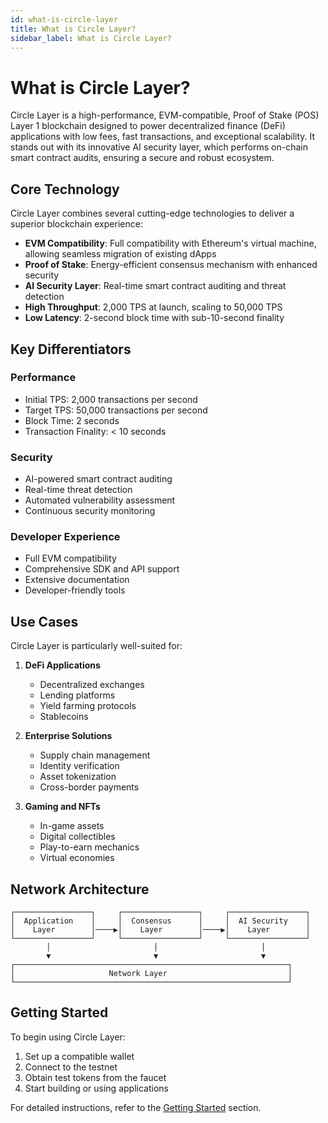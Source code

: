```yaml
---
id: what-is-circle-layer
title: What is Circle Layer?
sidebar_label: What is Circle Layer?
---
```


# What is Circle Layer?

Circle Layer is a high-performance, EVM-compatible, Proof of Stake (POS) Layer 1 blockchain designed to power decentralized finance (DeFi) applications with low fees, fast transactions, and exceptional scalability. It stands out with its innovative AI security layer, which performs on-chain smart contract audits, ensuring a secure and robust ecosystem.

## Core Technology

Circle Layer combines several cutting-edge technologies to deliver a superior blockchain experience:

- **EVM Compatibility**: Full compatibility with Ethereum's virtual machine, allowing seamless migration of existing dApps
- **Proof of Stake**: Energy-efficient consensus mechanism with enhanced security
- **AI Security Layer**: Real-time smart contract auditing and threat detection
- **High Throughput**: 2,000 TPS at launch, scaling to 50,000 TPS
- **Low Latency**: 2-second block time with sub-10-second finality

## Key Differentiators

### Performance
- Initial TPS: 2,000 transactions per second
- Target TPS: 50,000 transactions per second
- Block Time: 2 seconds
- Transaction Finality: < 10 seconds

### Security
- AI-powered smart contract auditing
- Real-time threat detection
- Automated vulnerability assessment
- Continuous security monitoring

### Developer Experience
- Full EVM compatibility
- Comprehensive SDK and API support
- Extensive documentation
- Developer-friendly tools

## Use Cases

Circle Layer is particularly well-suited for:

1. **DeFi Applications**
   - Decentralized exchanges
   - Lending platforms
   - Yield farming protocols
   - Stablecoins

2. **Enterprise Solutions**
   - Supply chain management
   - Identity verification
   - Asset tokenization
   - Cross-border payments

3. **Gaming and NFTs**
   - In-game assets
   - Digital collectibles
   - Play-to-earn mechanics
   - Virtual economies

## Network Architecture

```
┌─────────────────┐     ┌─────────────────┐     ┌─────────────────┐
│  Application    │     │  Consensus      │     │  AI Security    │
│    Layer        │────▶│    Layer        │────▶│    Layer        │
└─────────────────┘     └─────────────────┘     └─────────────────┘
        │                       │                       │
        ▼                       ▼                       ▼
┌─────────────────────────────────────────────────────────────┐
│                     Network Layer                           │
└─────────────────────────────────────────────────────────────┘
```

## Getting Started

To begin using Circle Layer:

1. Set up a compatible wallet
2. Connect to the testnet
3. Obtain test tokens from the faucet
4. Start building or using applications

For detailed instructions, refer to the [Getting Started](/docs/getting-started/set-up-wallet) section. 